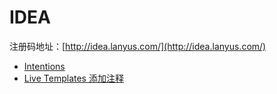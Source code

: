 # IDEA

注册码地址：[http://idea.lanyus.com/](http://idea.lanyus.com/)

* [Intentions](intentions.md)
* [Live Templates 添加注释](live-templates-tian-jia-zhu-shi.md)


